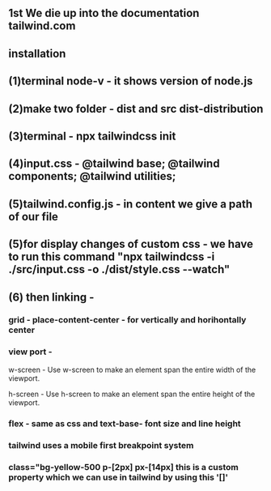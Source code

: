 ## 1st We die up into the documentation tailwind.com
## installation 
## (1)terminal node-v - it shows version of node.js
## (2)make two folder - dist and src  dist-distribution
## (3)terminal - npx tailwindcss init
## (4)input.css - @tailwind base; @tailwind components; @tailwind utilities;
## (5)tailwind.config.js - in content we give a path of our file
## (5)for display changes of custom css - we have to run this command "npx tailwindcss -i ./src/input.css -o ./dist/style.css --watch"
## (6) then linking - <link rel="stylesheet" href="style.css">

### grid - place-content-center - for vertically and horihontally center 

### view port -
w-screen - Use w-screen to make an element span the entire width of the viewport.

h-screen - Use h-screen to make an element span the entire height of the viewport.

### flex - same as css and text-base- font size and line height

### tailwind uses a mobile first breakpoint system

### class="bg-yellow-500 p-[2px] px-[14px] this is a custom property which we can use in tailwind by using this '[]'
